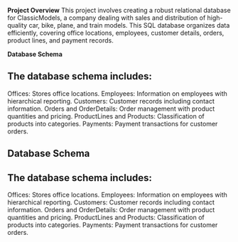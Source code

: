**Project Overview**
This project involves creating a robust relational database for ClassicModels,
a company dealing with sales and distribution of high-quality car, bike, plane, and train models.
This SQL database organizes data efficiently, covering office locations, employees, customer details, orders, product lines, and payment records.

**Database Schema**
## The database schema includes:

Offices: Stores office locations.
Employees: Information on employees with hierarchical reporting.
Customers: Customer records including contact information.
Orders and OrderDetails: Order management with product quantities and pricing.
ProductLines and Products: Classification of products into categories.
Payments: Payment transactions for customer orders.


## Database Schema
 ## The database schema includes:

Offices: Stores office locations.
Employees: Information on employees with hierarchical reporting.
Customers: Customer records including contact information.
Orders and OrderDetails: Order management with product quantities and pricing.
ProductLines and Products: Classification of products into categories.
Payments: Payment transactions for customer orders.
